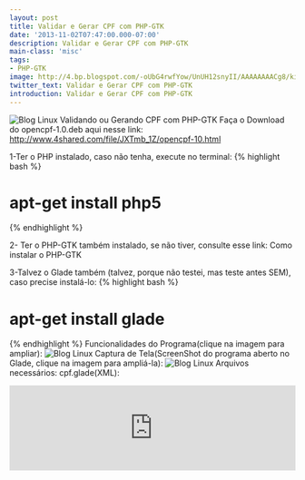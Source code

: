```yaml
---
layout: post
title: Validar e Gerar CPF com PHP-GTK
date: '2013-11-02T07:47:00.000-07:00'
description: Validar e Gerar CPF com PHP-GTK
main-class: 'misc'
tags:
- PHP-GTK
image: http://4.bp.blogspot.com/-oUbG4rwfYow/UnUH12snyII/AAAAAAAACg8/kihCl4b1miU/s72-c/gerar-validar-cpf-php-gtk.png
twitter_text: Validar e Gerar CPF com PHP-GTK
introduction: Validar e Gerar CPF com PHP-GTK
---
```

![Blog Linux](http://4.bp.blogspot.com/-oUbG4rwfYow/UnUH12snyII/AAAAAAAACg8/kihCl4b1miU/s320/gerar-validar-cpf-php-gtk.png "Blog Linux")
Validando ou Gerando CPF com PHP-GTK
Faça o Download do opencpf-1.0.deb aqui nesse link:
 http://www.4shared.com/file/JXTmb_1Z/opencpf-10.html 
 
 1-Ter o PHP instalado, caso não tenha, execute no terminal: 
 {% highlight bash %}
# apt-get install php5
{% endhighlight %}
 
 2- Ter o PHP-GTK também instalado, se não tiver, consulte esse link: Como instalar o PHP-GTK 
 
 3-Talvez o Glade também (talvez, porque não testei, mas teste antes SEM), caso precise instalá-lo:
 {% highlight bash %}
# apt-get install glade
{% endhighlight %}
Funcionalidades do Programa(clique na imagem para ampliar):
![Blog Linux](http://3.bp.blogspot.com/-6ouAA_hxRjA/UnUKHaM5lQI/AAAAAAAAChI/Bxxgt7Q61MI/s640/all.jpg "Blog Linux")
Captura de Tela(ScreenShot do programa aberto no Glade, clique na imagem para ampliá-la):
![Blog Linux](http://1.bp.blogspot.com/-Ruqnxau3_Zw/UnUNEWJUUeI/AAAAAAAAChU/1e8_Dr22gpo/s400/Captura_de_tela-6.png "Blog Linux")
Arquivos necessários: 
cpf.glade(XML):
<iframe src="http://pastebin.com/raw/C01sx3vc" style="border:none;width:100%;"><iframe>
main.php:
<iframe src="http://pastebin.com/raw/knrH795m" style="border:none;width:100%;"><iframe>
isCpf.php:
<iframe src="http://pastebin.com/raw/5z6phsWy" style="border:none;width:100%;"><iframe>
Gerar.php:
<iframe src="http://pastebin.com/raw/gddVVYa2" style="border:none;width:100%;"><iframe>
 
 Abrir o programa(ou você pode criar um ícone no Painel para abrir com clique):
 {% highlight bash %}
# php-gtk2 main.php
{% endhighlight %}
Obs.: Necessário estar dentro da pasta onde está programa.Há um icone também que deve estar na mesma pasta, o nome da imagem é 'cpf3.png'
Caso vc deseje baixar todos os arquivos, baixe aqui:
http://www.4shared.com/archive/BFk0bDWt/Validador_e_Gerador_de_CPF_pro.html
Ou baixe só a imagem(mantenha as dimensões dela, caso contrário, NÃO FUNCIONARÁ!!!):
A Função PHP foi adaptada da vídeo-aula do David CHC:
http://www.davidchc.com.br/video-aula/php/criando-validacao-de-cpf-com-php/
Veja a vídeo aula:
